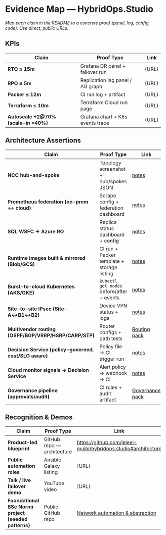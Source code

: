 # Evidence Map — HybridOps.Studio
_Map each claim in the README to a concrete proof (panel, log, config, code). Use direct, public URLs._

## KPIs
| Claim                                | Proof Type                       | Link |
|--------------------------------------|----------------------------------|------|
| **RTO ≤ 15m**                        | Grafana DR panel + failover run  | (URL) |
| **RPO ≤ 5m**                         | Replication lag panel / AG graph | (URL) |
| **Packer ≤ 12m**                     | CI run log + artifact            | (URL) |
| **Terraform ≤ 10m**                  | Terraform Cloud run page         | (URL) |
| **Autoscale +2@70% (scale-in <40%)** | Grafana chart + K8s events trace | (URL) |

## Architecture Assertions
| Claim                                             | Proof Type                                 | Link |
|---------------------------------------------------|--------------------------------------------|------|
| **NCC hub-and-spoke**                             | Topology screenshot + hub/spokes JSON      | [notes](./proof/ncc/notes.md) |
| **Prometheus federation (on-prem ↔ cloud)**       | Scrape config + federation dashboard       | [notes](./proof/observability/notes.md) |
| **SQL WSFC → Azure RO**                           | Replica status dashboard + config          | [notes](./proof/sql-ro/notes.md) |
| **Runtime images built & mirrored (Blob/GCS)** | CI run + Packer template + storage listing | [notes](./proof/images-runtime/notes.md) |
| **Burst-to-cloud Kubernetes (AKS/GKE)**           | `kubectl get nodes` before/after + events  | [notes](./proof/burst-k8s/notes.md) |
| **Site-to-site IPsec (Site-A↔B1↔B2)**             | Device VPN status + logs                   | [notes](./proof/vpn/notes.md) |
| **Multivendor routing (OSPF/BGP/VRRP/HSRP/CARP/STP)** | Router configs + path tests | [Routing pack](./proof/others/multivendor-routing.md) |
| **Decision Service (policy-governed, cost/SLO aware)** | Policy file → CI trigger run | [notes](./proof/decision-service/notes.md#policy--orchestration) |
| **Cloud monitor signals → Decision Service**           | Alert policy → webhook → CI  | [notes](./proof/decision-service/notes.md#cloud-signals) |
| **Governance pipeline (approvals/audit)**             | CI rules + audit artifact   | [Governance pack](./proof/others/governance.md) |

## Recognition & Demos
| Claim                                                  | Proof Type                    | Link |
|--------------------------------------------------------|-------------------------------|------|
| **Product-led blueprint**                              | GitHub repo — architecture    | https://github.com/jeleel-muibi/hybridops.studio#architecture |
| **Public automation roles**                            | Ansible Galaxy listing        | (URL) |
| **Talk / live failover demo**                          | YouTube video                 | (URL) |
| **Foundational BSc Nornir project (seeded patterns)**  | Public GitHub repo            | [Network automation & abstraction](https://github.com/jeleel-muibi/Network_automation_and_Abstraction) |
